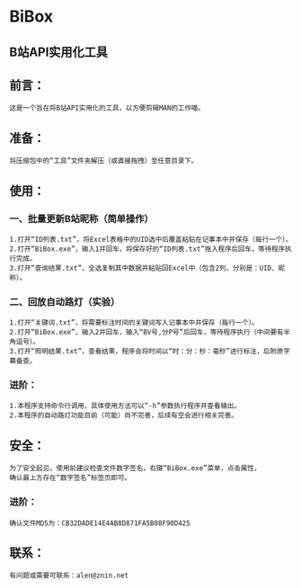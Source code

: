 # BiBox
## B站API实用化工具

## 前言：
    这是一个旨在将B站API实用化的工具，以方便剪辑MAN的工作喵。

## 准备：
    将压缩包中的“工具”文件夹解压（或直接拖拽）至任意目录下。

## 使用：
  ### 一、批量更新B站昵称（简单操作）
    1.打开“ID列表.txt”，将Excel表格中的UID选中后覆盖粘贴在记事本中并保存（每行一个）。
    2.打开“BiBox.exe”，输入1并回车，将保存好的“ID列表.txt”拖入程序后回车，等待程序执行完成。
    3.打开“查询结果.txt”，全选复制其中数据并粘贴回Excel中（包含2列，分别是：UID、昵称）。
  ### 二、回放自动路灯（实验）
    1.打开“关键词.txt”，将需要标注时间的关键词写入记事本中并保存（每行一个）。
    2.打开“BiBox.exe”，输入2并回车，输入“BV号,分P号”后回车，等待程序执行（中间要有半角逗号）。
    3.打开“照明结果.txt”，查看结果，程序会将时间以“时：分：秒：毫秒”进行标注，后附原字幕备查。
### 进阶：
    1.本程序支持命令行调用，具体使用方法可以“-h”参数执行程序并查看输出。
    2.本程序的自动路灯功能目前（可能）尚不完善，后续有空会进行相关完善。

## 安全：
    为了安全起见，使用前建议检查文件数字签名，右键“BiBox.exe”菜单，点击属性，
    确认最上方存在“数字签名”标签页即可。
### 进阶：
    确认文件MD5为：CB32DADE14E4AB8D871FA5B08F90D425

## 联系：
    有问题或需要可联系：alen@znin.net
